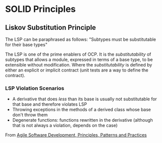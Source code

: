 # SOLID Principles

## Liskov Substitution Principle
The LSP can be paraphrased as follows:
"Subtypes must be substitutable for their base types"

The LSP is one of the prime enablers of OCP. It is the *substitutability* of subtypes that allows a module,
expressed in terms of a base type, to be extensible without modification. Where the *substitutability* is defined by either an explicit or implicit contract (unit tests are a way to define the contract).

### LSP Violation Scenarios
- A derivative that does *less* than its base is usually not substitutable for that base and therefore violates LSP
- Throwing exceptions in the methods of a derived class whose base don't throw them
- Degenerate functions: functions rewritten in the derivative (although that is not always a violation, depends on the case)

From [Agile Software Development, Principles, Patterns and Practices](https://www.amazon.com/Software-Development-Principles-Patterns-Practices/dp/0135974445)
